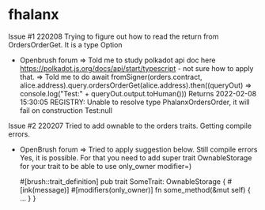 # fhalanx

Issue #1
220208 Trying to figure out how to read the return from OrdersOrderGet. It is a type Option<Order>
 - Openbrush forum  =>  Told me to study polkadot api doc here https://polkadot.js.org/docs/api/start/typescript
                            - not sure how to apply that.
                    => Told me to do 
                        await fromSigner(orders.contract, alice.address).query.ordersOrderGet(alice.address).then((queryOut) => console.log("Test:" + queryOut.output.toHuman()))
       Returns
       2022-02-08 15:30:05        REGISTRY: Unable to resolve type PhalanxOrdersOrder, it will fail on construction
Test:null

Issue #2
220207 Tried to add ownable to the orders traits. Getting compile errors. 
 - OpenBrush forum => Tried to apply suggestion below. Still compile errors
    Yes, it is possible. For that you need to add super trait OwnableStorage for your trait to be able to use only_owner modifier=)

    #[brush::trait_definition]
    pub trait SomeTrait: OwnableStorage {
        #[ink(message)]
        #[modifiers(only_owner)]
        fn some_method(&mut self) {
            ...
        }
    }


